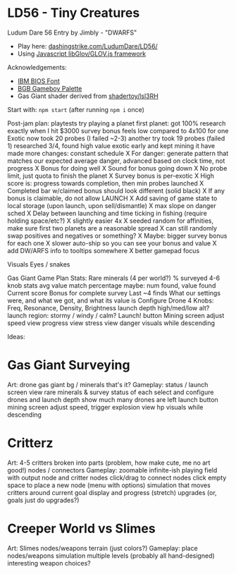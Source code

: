 LD56 - Tiny Creatures
============================

Ludum Dare 56 Entry by Jimbly - "DWARFS"

* Play here: [dashingstrike.com/LudumDare/LD56/](http://www.dashingstrike.com/LudumDare/LD56/)
* Using [Javascript libGlov/GLOV.js framework](https://github.com/Jimbly/glovjs)

Acknowledgements:
* [IBM BIOS Font](https://int10h.org/oldschool-pc-fonts/fontlist/font?ibm_bios)
* [BGB Gameboy Palette](https://lospec.com/palette-list/nintendo-gameboy-bgb)
* Gas Giant shader derived from [shadertoy/lsl3RH](https://www.shadertoy.com/view/lsl3RH)

Start with: `npm start` (after running `npm i` once)

Post-jam plan:
  playtests
    try playing a planet
      first planet: got 100% research exactly when I hit $3000
      survey bonus feels low compared to 4x100 for one Exotic now
      took 20 probes (I failed ~2-3)
    another try
      took 19 probes (failed 1)
      researched 3/4, found high value exotic early and kept mining it
    have made more changes: constant schedule
    X For danger: generate pattern that matches our expected average danger, advanced based on clock time, not progress
  X Bonus for doing well
  X Sound for bonus going down
  X No probe limit, just quota to finish the planet
  X Survey bonus is per-exotic
  X High score is: progress towards completion, then min probes launched
  X Completed bar w/claimed bonus should look different (solid black)
  X If any bonus is claimable, do not allow LAUNCH
  X Add saving of game state to local storage (upon launch, upon sell/dismantle)
  X max slope on danger sched
  X Delay between launching and time ticking in fishing (require holding space/etc?)
  X slightly easier 4x
  X seeded random for affinities, make sure first two planets are a reasonable spread
    X can still randomly swap positives and negatives or something?
  X Maybe: bigger survey bonus for each one
  X slower auto-ship so you can see your bonus and value
  X add DW/ARFS info to tooltips somewhere
  X better gamepad focus

Visuals
  Eyes / snakes

Gas Giant Game Plan
  Stats:
    Rare minerals (4 per world?)
      % surveyed
      4-6 knob stats
      avg value
      match percentage
      maybe: num found, value found
    Current score
      Bonus for complete survey
    Last ~4 finds
      What our settings were, and what we got, and what its value is
  Configure Drone
    4 Knobs: Freq, Resonance, Density, Brightness
    launch depth high/med/low alt?
    launch region: stormy / windy / calm?
  Launch! button
  Mining screen
    adjust speed
    view progress
    view stress
    view danger
    visuals while descending

Ideas:
# Gas Giant Surveying
Art:
  drone
  gas giant bg / minerals
  that's it?
Gameplay:
  status / launch screen
    view rare minerals & survey status of each
    select and configure drones and launch depth
    show much many drones are left
    launch button
  mining screen
    adjust speed, trigger explosion
    view hp
    visuals while descending

# Critterz
Art:
  4-5 critters broken into parts (problem, how make cute, me no art good!)
  nodes / connectors
Gameplay:
  zoomable infinite-ish playing field with output node and critter nodes
  click/drag to connect nodes
  click empty space to place a new node (menu with options)
  simulation that moves critters around
  current goal display and progress
  (stretch) upgrades (or, goals just do upgrades?)

# Creeper World vs Slimes
Art:
  Slimes
  nodes/weapons
  terrain (just colors?)
Gameplay:
  place nodes/weapons
  simulation
  multiple levels (probably all hand-designed)
  interesting weapon choices?

